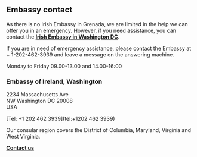 ## Embassy contact

As there is no Irish Embassy in Grenada, we are limited in the help we can offer you in an emergency. However, if you need assistance, you can contact the [**Irish Embassy in Washington DC**](https://www.ireland.ie/en/usa/washington/).

If you are in need of emergency assistance, please contact the Embassy at + 1-202-462-3939 and leave a message on the answering machine.

Monday to Friday 09.00-13.00 and 14.00-16:00

### Embassy of Ireland, Washington

2234 Massachusetts Ave   
NW Washington DC 20008   
USA

[Tel: +1 202 462 3939](tel:+1202 462 3939)

Our consular region covers the District of Columbia, Maryland, Virginia and West Virginia.

[**Contact us**](/en/usa/washington/contact/)
